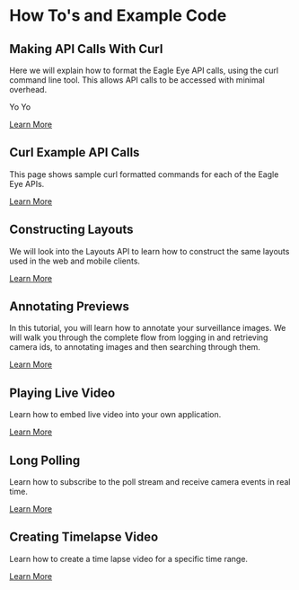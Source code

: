 # How To's and Example Code

## Making API Calls With Curl
Here we will explain how to format the Eagle Eye API calls, using the curl command line tool. This allows API calls to be accessed with minimal overhead.

Yo Yo

[Learn More](http://www.eagleeyenetworks.com/video-api-example-code/intro-curl/)

## Curl Example API Calls
This page shows sample curl formatted commands for each of the Eagle Eye APIs.

[Learn More](http://www.eagleeyenetworks.com/video-api-example-code/curl-examples/)

## Constructing Layouts
We will look into the Layouts API to learn how to construct the same layouts used in the web and mobile clients.

[Learn More](http://www.eagleeyenetworks.com/video-api-example-code/constructing-layouts/)

## Annotating Previews
In this tutorial, you will learn how to annotate your surveillance images. We will walk you through the complete flow from logging in and retrieving camera ids, to annotating images and then searching through them.

[Learn More](http://www.eagleeyenetworks.com/video-api-example-code/annotating-previews/)

## Playing Live Video
Learn how to embed live video into your own application.

[Learn More](http://www.eagleeyenetworks.com/video-api-example-code/playing-live-video/)

## Long Polling
Learn how to subscribe to the poll stream and receive camera events in real time.

[Learn More](http://www.eagleeyenetworks.com/video-api-example-code/long-polling/)

## Creating Timelapse Video
Learn how to create a time lapse video for a specific time range.

[Learn More](http://www.eagleeyenetworks.com/video-api-example-code/time-lapse/)